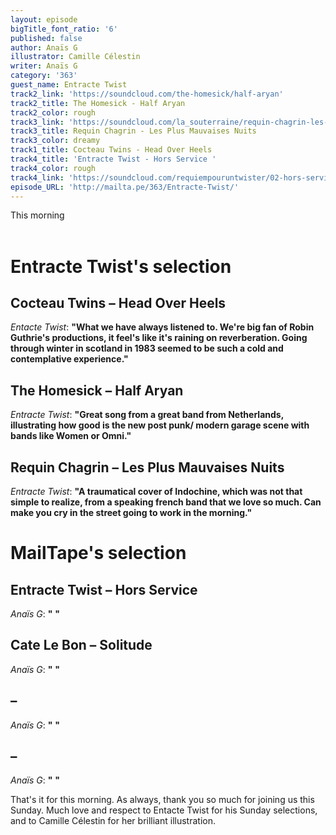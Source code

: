 ```yaml
---
layout: episode
bigTitle_font_ratio: '6'
published: false
author: Anaïs G
illustrator: Camille Célestin
writer: Anaïs G
category: '363'
guest_name: Entracte Twist
track2_link: 'https://soundcloud.com/the-homesick/half-aryan'
track2_title: The Homesick - Half Aryan
track2_color: rough
track3_link: 'https://soundcloud.com/la_souterraine/requin-chagrin-les-plus-mauvaises-nuits'
track3_title: Requin Chagrin - Les Plus Mauvaises Nuits
track3_color: dreamy
track1_title: Cocteau Twins - Head Over Heels
track4_title: 'Entracte Twist - Hors Service '
track4_color: rough
track4_link: 'https://soundcloud.com/requiempouruntwister/02-hors-service'
episode_URL: 'http://mailta.pe/363/Entracte-Twist/'
---
```

<p id="introduction"> This morning 
<br><br>

</p>

# Entracte Twist's selection

##  Cocteau Twins – Head Over Heels
_Entacte Twist_: **"**What we have always listened to. We're big fan of Robin Guthrie's productions, it feel's like it's raining on reverberation. Going through winter in scotland in 1983 seemed to be such a cold and contemplative experience.**"**

## The Homesick – Half Aryan
_Entracte Twist_: **"**Great song from a great band from Netherlands, illustrating how good is the new post punk/ modern garage scene with bands like Women or Omni.**"**

## Requin Chagrin – Les Plus Mauvaises Nuits
_Entracte Twist_: **"**A traumatical cover of Indochine, which was not that simple to realize, from a speaking french band that we love so much. Can make you cry in the street going to work in the morning.**"**


# MailTape's selection

## Entracte Twist – Hors Service
_Anaïs G_: **"** **"**

## Cate Le Bon – Solitude
_Anaïs G_: **"** **"**

##  – 
_Anaïs G_: **"** **"**

## – 
_Anaïs G_: **"** **"**


<p id="outroduction"> That's it for this morning. As always, thank you so much for joining us this Sunday. Much love and respect to Entacte Twist for his Sunday selections, and to Camille Célestin for her brilliant illustration.</p>